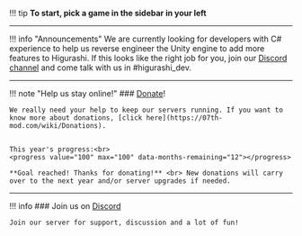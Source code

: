 !!! tip
    **To start, pick a game in the sidebar in your left**
   
***
!!! info "Announcements"
    We are currently looking for developers with C# experience to help us reverse engineer the Unity engine to add more features to Higurashi. If this looks like the right job for you, join our [Discord channel](https://discord.gg/pf5VhF9) and come talk with us in #higurashi_dev.

***

!!! note "Help us stay online!"
    ### [Donate](https://www.paypal.com/cgi-bin/webscr?cmd=_s-xclick&hosted_button_id=SP5S4ZDV9BNZQ)!
    
    We really need your help to keep our servers running. If you want to know more about donations, [click here](https://07th-mod.com/wiki/Donations).


    This year's progress:<br>
    <progress value="100" max="100" data-months-remaining="12"></progress>

    **Goal reached! Thanks for donating!** <br> New donations will carry over to the next year and/or server upgrades if needed.

***

!!! info
    ### Join us on [Discord](https://discord.gg/pf5VhF9)

    Join our server for support, discussion and a lot of fun!

